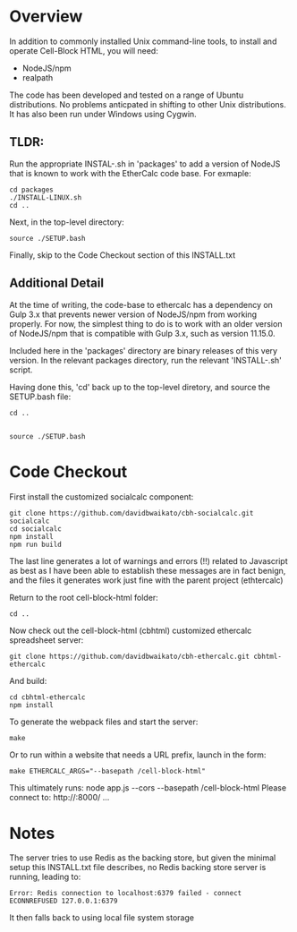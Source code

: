# Overview

In addition to commonly installed Unix command-line tools, to install
and operate Cell-Block HTML, you will need:

  - NodeJS/npm
  - realpath 

The code has been developed and tested on a range of Ubuntu
distributions.  No problems anticpated in shifting to other Unix
distributions.  It has also been run under Windows using Cygwin.

## TLDR:

Run the appropriate INSTAL-<OS>.sh in 'packages' to add a version of
NodeJS that is known to work with the EtherCalc code base.  For
exmaple:

    cd packages
    ./INSTALL-LINUX.sh
    cd ..

Next, in the top-level directory:
  
    source ./SETUP.bash

Finally, skip to the Code Checkout section of this INSTALL.txt

## Additional Detail

At the time of writing, the code-base to ethercalc has a dependency on
Gulp 3.x that prevents newer version of NodeJS/npm from working
properly.  For now, the simplest thing to do is to work with an older
version of NodeJS/npm that is compatible with Gulp 3.x, such as
version 11.15.0.

Included here in the 'packages' directory are binary releases of this
very version.  In the relevant packages directory, run the relevant
'INSTALL-<OS>.sh' script.

Having done this, 'cd' back up to the top-level diretory, and source
the SETUP.bash file:

    cd ..


    source ./SETUP.bash

# Code Checkout


First install the customized socialcalc component:

    git clone https://github.com/davidbwaikato/cbh-socialcalc.git socialcalc
    cd socialcalc
    npm install
    npm run build

The last line generates a lot of warnings and errors (!!) related to
Javascript as best as I have been able to establish these messages are
in fact benign, and the files it generates work just fine with the
parent project (ethtercalc)

Return to the root cell-block-html folder:

    cd ..

Now check out the cell-block-html (cbhtml) customized ethercalc
spreadsheet server:

    git clone https://github.com/davidbwaikato/cbh-ethercalc.git cbhtml-ethercalc

And build:

    cd cbhtml-ethercalc
    npm install

To generate the webpack files and start the server:

    make

Or to run within a website that needs a URL prefix, launch in the form:

    make ETHERCALC_ARGS="--basepath /cell-block-html"

This ultimately runs:
    node app.js --cors --basepath /cell-block-html
    Please connect to: http://<hostname>:8000/
    ...


# Notes

The server tries to use Redis as the backing store, but given the
minimal setup this INSTALL.txt file describes, no Redis backing store
server is running, leading to:

    Error: Redis connection to localhost:6379 failed - connect ECONNREFUSED 127.0.0.1:6379
    
It then falls back to using local file system storage


